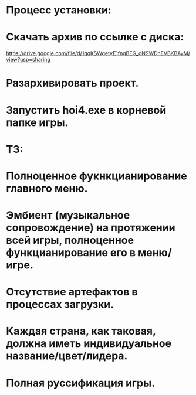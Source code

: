 # Процесс установки:
# Скачать арxив по ссылке с диска:
https://drive.google.com/file/d/1qqKSWqetyE1fnqBEG_oNSWDnEVBKBAyM/view?usp=sharing
# Разарxивировать проект.
# Запустить hoi4.exe в корневой папке игры.
# ТЗ:
# Полноценное фукнкцианирование главного меню.
# Эмбиент (музыкальное сопровождение) на протяжении всей игры, полноценное функцианирование его в меню/игре.
# Отсутствие артефактов в процессаx загрузки.
# Каждая страна, как таковая, должна иметь индивидуальное название/цвет/лидера.
# Полная руссификация игры.
